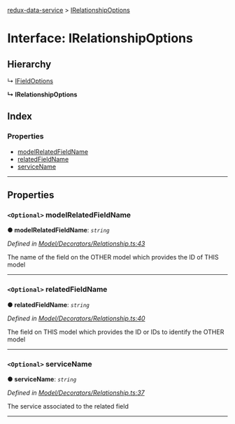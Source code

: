 [redux-data-service](../README.md) > [IRelationshipOptions](../interfaces/irelationshipoptions.md)

# Interface: IRelationshipOptions

## Hierarchy

↳  [IFieldOptions](ifieldoptions.md)

**↳ IRelationshipOptions**

## Index

### Properties

* [modelRelatedFieldName](irelationshipoptions.md#modelrelatedfieldname)
* [relatedFieldName](irelationshipoptions.md#relatedfieldname)
* [serviceName](irelationshipoptions.md#servicename)

---

## Properties

<a id="modelrelatedfieldname"></a>

### `<Optional>` modelRelatedFieldName

**● modelRelatedFieldName**: *`string`*

*Defined in [Model/Decorators/Relationship.ts:43](https://github.com/Rediker-Software/redux-data-service/blob/1af9254/src/Model/Decorators/Relationship.ts#L43)*

The name of the field on the OTHER model which provides the ID of THIS model

___
<a id="relatedfieldname"></a>

### `<Optional>` relatedFieldName

**● relatedFieldName**: *`string`*

*Defined in [Model/Decorators/Relationship.ts:40](https://github.com/Rediker-Software/redux-data-service/blob/1af9254/src/Model/Decorators/Relationship.ts#L40)*

The field on THIS model which provides the ID or IDs to identify the OTHER model

___
<a id="servicename"></a>

### `<Optional>` serviceName

**● serviceName**: *`string`*

*Defined in [Model/Decorators/Relationship.ts:37](https://github.com/Rediker-Software/redux-data-service/blob/1af9254/src/Model/Decorators/Relationship.ts#L37)*

The service associated to the related field

___

